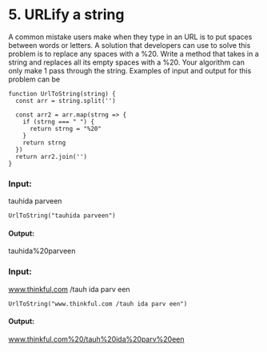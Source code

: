 # 5. URLify a string

A common mistake users make when they type in an URL is to put spaces between words or letters. A solution that developers can use to solve this problem is to replace any spaces with a %20. Write a method that takes in a string and replaces all its empty spaces with a %20. Your algorithm can only make 1 pass through the string. Examples of input and output for this problem can be
```
function UrlToString(string) {
  const arr = string.split('')
  
  const arr2 = arr.map(strng => {
    if (strng === " ") {
      return strng = "%20"
    }
    return strng
  })
  return arr2.join('')
}
```

### Input: 

tauhida parveen
```
UrlToString("tauhida parveen")
```
#### Output: 
tauhida%20parveen

### Input: 

www.thinkful.com /tauh ida parv een
```
UrlToString("www.thinkful.com /tauh ida parv een")
```
#### Output: 

www.thinkful.com%20/tauh%20ida%20parv%20een
